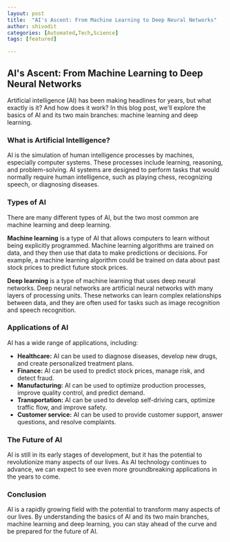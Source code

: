 ```yaml
---
layout: post
title:  "AI's Ascent: From Machine Learning to Deep Neural Networks"
author: shivodit
categories: [Automated,Tech,Science]
tags: [featured]

---
```

## AI's Ascent: From Machine Learning to Deep Neural Networks

Artificial intelligence (AI) has been making headlines for years, but what exactly is it? And how does it work? In this blog post, we'll explore the basics of AI and its two main branches: machine learning and deep learning.

### What is Artificial Intelligence?

AI is the simulation of human intelligence processes by machines, especially computer systems. These processes include learning, reasoning, and problem-solving. AI systems are designed to perform tasks that would normally require human intelligence, such as playing chess, recognizing speech, or diagnosing diseases.

### Types of AI

There are many different types of AI, but the two most common are machine learning and deep learning.

**Machine learning** is a type of AI that allows computers to learn without being explicitly programmed. Machine learning algorithms are trained on data, and they then use that data to make predictions or decisions. For example, a machine learning algorithm could be trained on data about past stock prices to predict future stock prices.

**Deep learning** is a type of machine learning that uses deep neural networks. Deep neural networks are artificial neural networks with many layers of processing units. These networks can learn complex relationships between data, and they are often used for tasks such as image recognition and speech recognition.

### Applications of AI

AI has a wide range of applications, including:

* **Healthcare:** AI can be used to diagnose diseases, develop new drugs, and create personalized treatment plans.
* **Finance:** AI can be used to predict stock prices, manage risk, and detect fraud.
* **Manufacturing:** AI can be used to optimize production processes, improve quality control, and predict demand.
* **Transportation:** AI can be used to develop self-driving cars, optimize traffic flow, and improve safety.
* **Customer service:** AI can be used to provide customer support, answer questions, and resolve complaints.

### The Future of AI

AI is still in its early stages of development, but it has the potential to revolutionize many aspects of our lives. As AI technology continues to advance, we can expect to see even more groundbreaking applications in the years to come.

### Conclusion

AI is a rapidly growing field with the potential to transform many aspects of our lives. By understanding the basics of AI and its two main branches, machine learning and deep learning, you can stay ahead of the curve and be prepared for the future of AI.